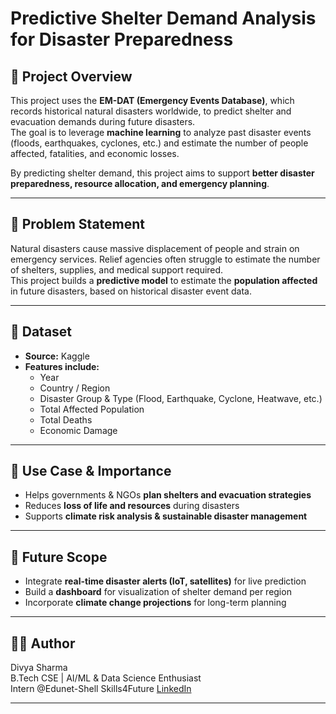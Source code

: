 # Predictive Shelter Demand Analysis for Disaster Preparedness

## 📌 Project Overview
This project uses the **EM-DAT (Emergency Events Database)**, which records historical natural disasters worldwide, to predict shelter and evacuation demands during future disasters.  
The goal is to leverage **machine learning** to analyze past disaster events (floods, earthquakes, cyclones, etc.) and estimate the number of people affected, fatalities, and economic losses.  

By predicting shelter demand, this project aims to support **better disaster preparedness, resource allocation, and emergency planning**.

---

## 🎯 Problem Statement
Natural disasters cause massive displacement of people and strain on emergency services. Relief agencies often struggle to estimate the number of shelters, supplies, and medical support required.  
This project builds a **predictive model** to estimate the **population affected** in future disasters, based on historical disaster event data.  

---

## 📂 Dataset
- **Source:** Kaggle 
- **Features include:**  
  - Year  
  - Country / Region  
  - Disaster Group & Type (Flood, Earthquake, Cyclone, Heatwave, etc.)  
  - Total Affected Population  
  - Total Deaths  
  - Economic Damage  

---

## 🚀 Use Case & Importance
- Helps governments & NGOs **plan shelters and evacuation strategies**  
- Reduces **loss of life and resources** during disasters  
- Supports **climate risk analysis & sustainable disaster management**  

---

## 📌 Future Scope
- Integrate **real-time disaster alerts (IoT, satellites)** for live prediction  
- Build a **dashboard** for visualization of shelter demand per region  
- Incorporate **climate change projections** for long-term planning  

---

## 👩‍💻 Author
Divya Sharma  
B.Tech CSE | AI/ML & Data Science Enthusiast  
Intern @Edunet-Shell Skills4Future
[LinkedIn](linkedin.com/in/divya-sharma-i)

---

